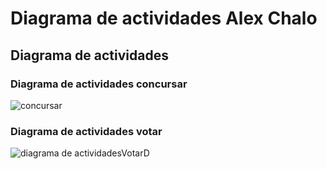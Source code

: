 # Diagrama de actividades Alex Chalo


## Diagrama de actividades 

### Diagrama de actividades concursar

![concursar](https://user-images.githubusercontent.com/56443132/83338998-dee69100-a2c9-11ea-8b4e-09a5b0326172.JPG)

### Diagrama de actividades votar


![diagrama de actividadesVotarD](https://user-images.githubusercontent.com/56443132/83339028-135a4d00-a2ca-11ea-991d-29afb5435669.JPG)

